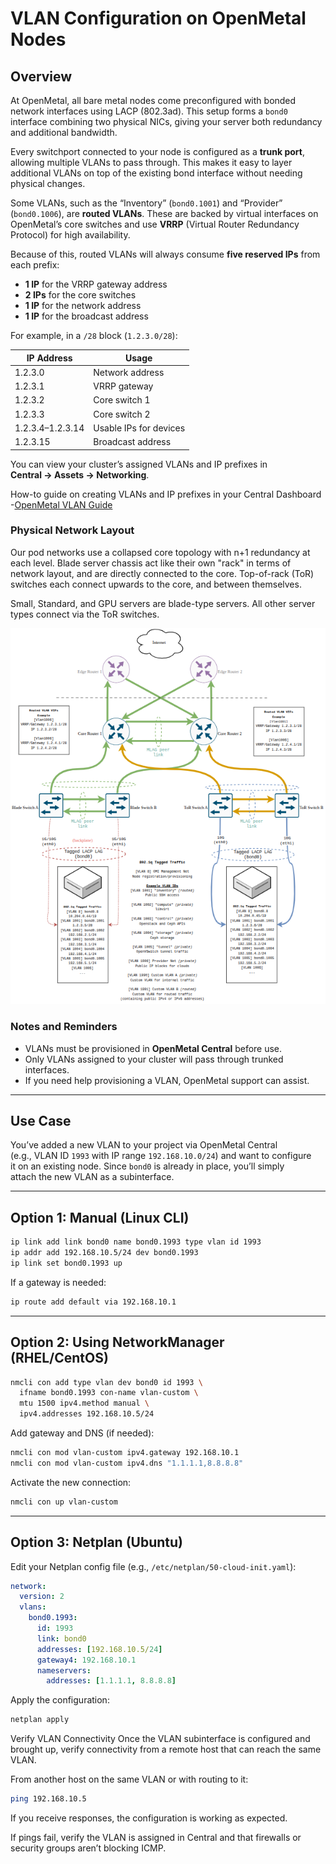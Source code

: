 # VLAN Configuration on OpenMetal Nodes

## Overview

At OpenMetal, all bare metal nodes come preconfigured with bonded network
interfaces using LACP (802.3ad). This setup forms a `bond0` interface
combining two physical NICs, giving your server both redundancy and
additional bandwidth.

Every switchport connected to your node is configured as a **trunk port**,
allowing multiple VLANs to pass through. This makes it easy to layer
additional VLANs on top of the existing bond interface without needing
physical changes.

Some VLANs, such as the “Inventory” (`bond0.1001`) and “Provider”
(`bond0.1006`), are **routed VLANs**. These are backed by virtual interfaces on
OpenMetal’s core switches and use **VRRP** (Virtual Router Redundancy Protocol)
for high availability.

Because of this, routed VLANs will always consume **five reserved IPs** from
each prefix:

- **1 IP** for the VRRP gateway address
- **2 IPs** for the core switches
- **1 IP** for the network address
- **1 IP** for the broadcast address

For example, in a `/28` block (`1.2.3.0/28`):

| IP Address    | Usage                 |
|---------------|------------------------|
| 1.2.3.0       | Network address         |
| 1.2.3.1       | VRRP gateway            |
| 1.2.3.2       | Core switch 1           |
| 1.2.3.3       | Core switch 2           |
| 1.2.3.4–1.2.3.14 | Usable IPs for devices |
| 1.2.3.15      | Broadcast address       |

You can view your cluster’s assigned VLANs and IP prefixes in  
**Central → Assets → Networking**.

How-to guide on creating VLANs and IP prefixes in your Central Dashboard
-[OpenMetal VLAN Guide](https://openmetal.io/docs/manuals/openmetal-central/adding-ip-addresses)

### Physical Network Layout

Our pod networks use a collapsed core topology with n+1 redundancy at each level.
Blade server chassis act like their own "rack" in terms of network layout, and
are directly connected to the core. Top-of-rack (ToR) switches each connect
upwards to the core, and between themselves.

Small, Standard, and GPU servers are blade-type servers. All other server types
connect via the ToR switches.

![Network Diagram](./images/network_config.png)

### Notes and Reminders

- VLANs must be provisioned in **OpenMetal Central** before use.
- Only VLANs assigned to your cluster will pass through trunked interfaces.
- If you need help provisioning a VLAN, OpenMetal support can assist.

---

## Use Case

You’ve added a new VLAN to your project via OpenMetal Central  
(e.g., VLAN ID `1993` with IP range `192.168.10.0/24`) and want to configure  
it on an existing node. Since `bond0` is already in place, you’ll simply  
attach the new VLAN as a subinterface.

---

## Option 1: Manual (Linux CLI)

```bash
ip link add link bond0 name bond0.1993 type vlan id 1993
ip addr add 192.168.10.5/24 dev bond0.1993
ip link set bond0.1993 up
````

If a gateway is needed:

```bash
ip route add default via 192.168.10.1
```

---

## Option 2: Using NetworkManager (RHEL/CentOS)

```bash
nmcli con add type vlan dev bond0 id 1993 \
  ifname bond0.1993 con-name vlan-custom \
  mtu 1500 ipv4.method manual \
  ipv4.addresses 192.168.10.5/24
```

Add gateway and DNS (if needed):

```bash
nmcli con mod vlan-custom ipv4.gateway 192.168.10.1
nmcli con mod vlan-custom ipv4.dns "1.1.1.1,8.8.8.8"
```

Activate the new connection:

```bash
nmcli con up vlan-custom
```

---

## Option 3: Netplan (Ubuntu)

Edit your Netplan config file (e.g., `/etc/netplan/50-cloud-init.yaml`):

```yaml
network:
  version: 2
  vlans:
    bond0.1993:
      id: 1993
      link: bond0
      addresses: [192.168.10.5/24]
      gateway4: 192.168.10.1
      nameservers:
        addresses: [1.1.1.1, 8.8.8.8]
```

Apply the configuration:

```bash
netplan apply
```

Verify VLAN Connectivity
Once the VLAN subinterface is configured and brought up, verify connectivity
from a remote host that can reach the same VLAN.

From another host on the same VLAN or with routing to it:

```bash
ping 192.168.10.5
```

If you receive responses, the configuration is working as expected.

If pings fail, verify the VLAN is assigned in Central and that firewalls or
security groups aren’t blocking ICMP.
